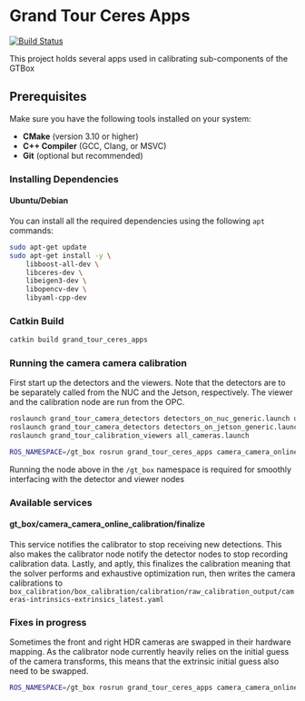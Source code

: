 # Grand Tour Ceres Apps

[![Build Status](https://github.com/fulkast/grand_tour_ceres_apps/actions/workflows/ci.yaml/badge.svg)](https://github.com/fulkast/grand_tour_ceres_apps/actions)

This project holds several apps used in calibrating sub-components of the GTBox

## Prerequisites

Make sure you have the following tools installed on your system:

- **CMake** (version 3.10 or higher)
- **C++ Compiler** (GCC, Clang, or MSVC)
- **Git** (optional but recommended)

### Installing Dependencies

#### Ubuntu/Debian

You can install all the required dependencies using the following `apt` commands:

```bash
sudo apt-get update
sudo apt-get install -y \
    libboost-all-dev \
    libceres-dev \
    libeigen3-dev \
    libopencv-dev \
    libyaml-cpp-dev
```

### Catkin Build
```bash
catkin build grand_tour_ceres_apps
```

### Running the camera camera calibration
First start up the detectors and the viewers. Note that the detectors are to be separately called from
the NUC and the Jetson, respectively. The viewer and the calibration node are run from the OPC.
```bash
roslaunch grand_tour_camera_detectors detectors_on_nuc_generic.launch use_april_grid:=true
roslaunch grand_tour_camera_detectors detectors_on_jetson_generic.launch use_april_grid:=true
roslaunch grand_tour_calibration_viewers all_cameras.launch

ROS_NAMESPACE=/gt_box rosrun grand_tour_ceres_apps camera_camera_online_calibration 
```
Running the node above in the `/gt_box` namespace is required for smoothly interfacing with the detector and viewer nodes

### Available services
#### gt_box/camera_camera_online_calibration/finalize
This service notifies the calibrator to stop receiving new detections. This also makes the calibrator node notify the
detector nodes to stop recording calibration data. 
Lastly, and aptly, this finalizes the calibration meaning that the solver performs and exhaustive optimization run,
then writes the camera calibrations to 
`box_calibration/box_calibration/calibration/raw_calibration_output/cameras-intrinsics-extrinsics_latest.yaml`

### Fixes in progress
Sometimes the front and right HDR cameras are swapped in their hardware mapping. As the calibrator node currently heavily
relies on the initial guess of the camera transforms, this means that the extrinsic initial guess also need to be
swapped.
```bash
ROS_NAMESPACE=/gt_box rosrun grand_tour_ceres_apps camera_camera_online_calibration -i /home/fu/catkin_ws/src/grand_tour_box/box_calibration/grand_tour_ceres_apps/config/initial_guess_hdr_front_right_swapped.yaml
```